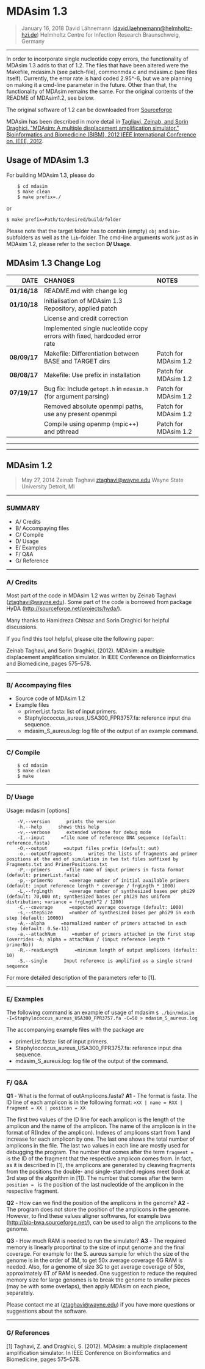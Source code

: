 # MDAsim 1.3

>January 16, 2018
David Lähnemann (david.laehnemann@helmholtz-hzi.de)
Helmholtz Centre for Infection Research
Braunschweig, Germany
----------------------------------------------------------------------------------
In order to incorporate single nucleotide copy errors, the functionality of MDAsim 1.3 adds to that of 1.2. The files that have been altered were the Makefile, mdasim.h (see patch-file), commonmda.c and mdasim.c (see files itself). Currently, the error rate is hard coded 2.95^-6, but we are planning on making it a cmd-line parameter in the future. Other than that, the functionality of MDAsim remains the same. For the original contents of the README of MDAsim1.2, see below.

The original software of 1.2 can be downloaded from [Sourceforge](https://sourceforge.net/projects/mdasim/)

MDAsim has been described in more detail in [Tagliavi, Zeinab, and Sorin Draghici. "MDAsim: A multiple displacement amplification simulator." Bioinformatics and Biomedicine (BIBM), 2012 IEEE International Conference on. IEEE, 2012](https://doi.org/10.1109/BIBM.2012.6392622).


## Usage of MDAsim 1.3
For building MDAsim 1.3, please do
```
	$ cd mdasim
	$ make clean
	$ make prefix=./
```
or
```
$ make prefix=Path/to/desired/build/folder
```
Please note that the target folder has to contain (empty) `obj` and `bin`-subfolders as well as the `lib`-folder.
The cmd-line arguments work just as in MDAsim 1.2, please refer to the section **D/ Usage**.

## MDAsim 1.3 Change Log
| DATE         | CHANGES                                                                    | NOTES                 |
| ------------:|:---------------------------------------------------------------------------|:----------------------|
| **01/16/18** | README.md with change log                                                  |                       |
| **01/10/18** | Initialisation of MDAsim 1.3 Repository, applied patch                     |                       |
|              | License and credit correction                                              |                       |
|              | Implemented single nucleotide copy errors with fixed, hardcoded error rate |                       |
| **08/09/17** | Makefile: Differentiation between BASE and TARGET dirs                     | Patch for MDAsim 1.2  |
| **08/08/17** | Makefile: Use prefix in installation                                       | Patch for MDAsim 1.2  |
| **07/19/17** | Bug fix: Include `getopt.h` in `mdasim.h` (for argument parsing)           | Patch for MDAsim 1.2  |
|              | Removed absolute openmpi paths, use any present openmpi                    | Patch for MDAsim 1.2  |
|              | Compile using openmp (mpic++) and pthread                                  | Patch for MDAsim 1.2  |

----------------------------------------------------------------------------------
----------------------------------------------------------------------------------

## MDAsim 1.2
>May 27, 2014
Zeinab Taghavi
ztaghavi@wayne.edu
Wayne State University
Detroit, MI
----------------------------------------------------------------------------------
### SUMMARY
+ A/ Credits
+ B/ Accompaying files
+ C/ Compile
+ D/ Usage
+ E/ Examples
+ F/ Q&A
+ G/ Reference

----------------------------------------------------------------------------------
### A/ Credits

Most part of the code in MDAsim 1.2 was written by Zeinab Taghavi (ztaghavi@wayne.edu). Some part of the code is borrowed from package HyDA (http://sourceforge.net/projects/hyda/).

Many thanks to Hamidreza Chitsaz and Sorin Draghici for helpful discussions.

If you find this tool helpful, please cite the following paper:

Zeinab Taghavi, and Sorin Draghici, (2012). MDAsim: a multiple displacement amplification simulator. In IEEE Conference on Bioinformatics and Biomedicine, pages 575–578.

----------------------------------------------------------------------------------
### B/ Accompaying files

+ Source code of MDAsim 1.2
+ Example files
    + primerList.fasta: list of input primers.
	+ Staphylococcus_aureus_USA300_FPR3757.fa: reference input dna sequence.
	+ mdasim_S_aureus.log: log file of the output of an example command.

----------------------------------------------------------------------------------
### C/ Compile
```
	$ cd mdasim
	$ make clean
	$ make
```
----------------------------------------------------------------------------------

### D/ Usage

Usage: mdasim [options]

```
	-V,--version      prints the version
	-h,--help      shows this help
	-v,--verbose      extended verbose for debug mode
	-I,--input      =file name of reference DNA sequence (default: reference.fasta)
	-O,--output      =output files prefix (default: out)
	-o,--outputfragments      writes the lists of fragments and primer positions at the end of simulation in two txt files suffixed by Fragments.txt and PrimerPositions.txt
	-P,--primers      =file name of input primers in fasta format (default: primerList.fasta)
	-p,--primerNo      =average number of initial available primers (default: input reference length * coverage / frgLngth * 1000)
	-L,--frgLngth      =average number of synthesized bases per phi29 (default: 70,000 nt; synthesized bases per phi29 has uniform distribution; variance = frgLngth^2 / 1200)
	-C,--coverage      =expected average coverage (default: 1000)
	-s,--stepSize      =number of synthesized bases per phi29 in each step (default: 10000)
	-A,--alpha      =normalized number of primers attached in each step (default: 0.5e-11)
	-a,--attachNum      =number of primers attached in the first step (overrides -A; alpha = attachNum / (input reference length * primerNo))
	-R,--readLength      =minimum length of output amplicons (default: 10)
	-S,--single      Input reference is amplified as a single strand sequence
```

For more detailed description of the parameters refer to [1].

----------------------------------------------------------------------------------
### E/ Examples

The following command is an example of usage of mdasim
    `$ ./bin/mdasim -I=Staphylococcus_aureus_USA300_FPR3757.fa -C=50 > mdasim_S_aureus.log`

The accompanying example files with the package are
- primerList.fasta: list of input primers.
- Staphylococcus_aureus_USA300_FPR3757.fa: reference input dna sequence.
- mdasim_S_aureus.log: log file of the output of the command.

------------------------------------------------------------------------------------
### F/ Q&A

**Q1** - What is the format of outAmplicons.fasta?
**A1** - The format is fasta. The ID line of each amplicon is in the following format:
```>XX | name = RXX | fragment = XX | position = XX```

The first two values of the ID line for each amplicon is the length of the amplicon and the name of the amplicon. The name of the amplicon is in the format of R(Index of the amplicon). Indexes of amplicons start from 1 and increase for each amplicon by one. The last one shows the total number of amplicons in the file.
The last two values in each line are mostly used for debugging the program. The number that comes after the term `fragment = ` is the ID of the fragment that the respective amplicon comes from. In fact, as it is described in [1], the amplicons are generated by cleaving fragments from the positions the double- and single-starnded regions meet (look at 3rd step of the algorithm in [1]). The number that comes after the term `position = ` is the position of the last nucleotide of the amplicon in the respective fragment.

**Q2** - How can we find the position of the amplicons in the genome?
**A2** - The program does not store the position of the amplicons in the genome. However, to find these values aligner softwares, for example bwa (http://bio-bwa.sourceforge.net/), can be used to align the amplicons to the genome.

**Q3** - How much RAM is needed to run the simulator?
**A3** - The required memory is linearly proportinal to the size of input genome and the final coverage. For example for the S. aureus sample for which the size of the genome is in the order of 3M, to get 50x average coverage 6G RAM is needed. Also, for a genome of size 3G to get average coverage of 50x, approximately 6T of RAM is needed.
One suggestion to reduce the required memory size for large genomes is to break the genome to smaller pieces (may be with some overlaps), then apply MDAsim on each piece, separately.

Please contact me at (ztaghavi@wayne.edu) if you have more questions or suggestions about the software.

------------------------------------------------------------------------------------
### G/ References

[1] Taghavi, Z. and Draghici, S. (2012). MDAsim: a multiple displacement amplification simulator. In IEEE Conference on Bioinformatics and Biomedicine, pages 575–578.
